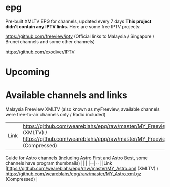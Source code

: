 # epg
Pre-built XMLTV EPG for channels, updated every 7 days
**This project didn't contain any IPTV links.** Here are some free IPTV projects:

https://github.com/freeview/iptv (Official links to Malaysia / Singapore / Brunei channels and some other channels)

https://github.com/exodiver/IPTV

# Upcoming


# Available channels and links

Malaysia Freeview XMLTV (also known as myFreeview, available channels were free-to-air channels only / Radio included)


||  |
|--|--|
|Link|https://github.com/weareblahs/epg/raw/master/MY_Freeview.xml (XMLTV) / https://github.com/weareblahs/epg/raw/master/MY_Freeview.xml.gz (Compressed)|


Guide for Astro channels (including Astro First and Astro Best, some channels have program thumbnails)
||  |
|--|--|
|Link |https://github.com/weareblahs/epg/raw/master/MY_Astro.xml (XMLTV) / https://github.com/weareblahs/epg/raw/master/MY_Astro.xml.gz (Compressed) | 

